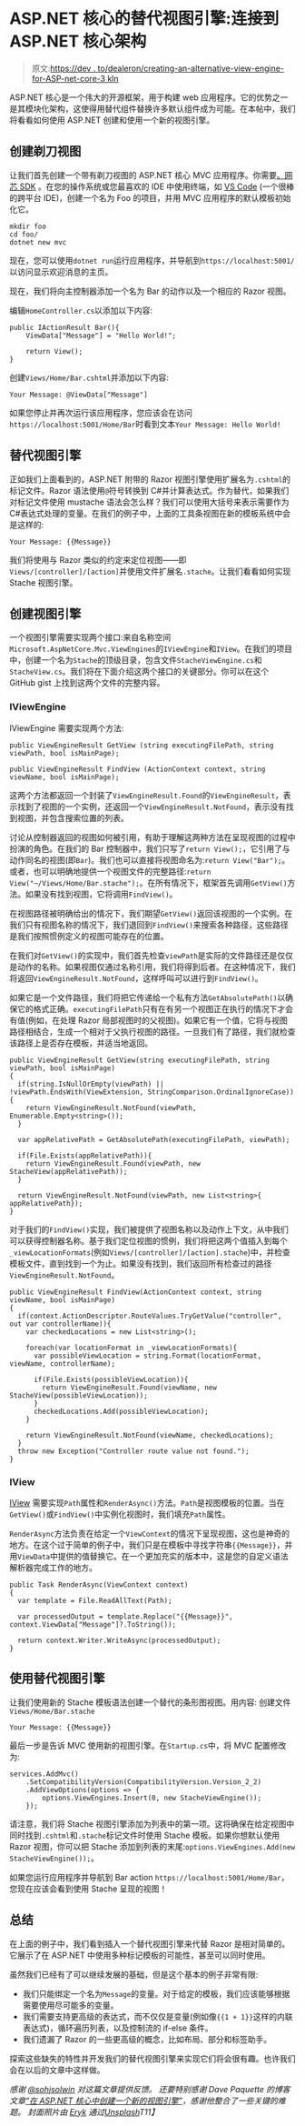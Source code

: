 # ASP.NET 核心的替代视图引擎:连接到 ASP.NET 核心架构

> 原文:[https://dev . to/dealeron/creating-an-alternative-view-engine-for-ASP-net-core-3 kln](https://dev.to/dealeron/creating-an-alternative-view-engine-for-asp-net-core-3kln)

ASP.NET 核心是一个伟大的开源框架，用于构建 web 应用程序。它的优势之一是其模块化架构，这使得用替代组件替换许多默认组件成为可能。在本帖中，我们将看看如何使用 ASP.NET 创建和使用一个新的视图引擎。

## [](#creating-a-razor-view)创建剃刀视图

让我们首先创建一个带有剃刀视图的 ASP.NET 核心 MVC 应用程序。你需要[。网芯 SDK](https://dotnet.microsoft.com/download) 。在您的操作系统或您最喜欢的 IDE 中使用终端，如 [VS Code](https://code.visualstudio.com/) (一个很棒的跨平台 IDE)，创建一个名为 Foo 的项目，并用 MVC 应用程序的默认模板初始化它。

```
mkdir foo
cd foo/
dotnet new mvc 
```

现在，您可以使用`dotnet run`运行应用程序，并导航到`https://localhost:5001/`以访问显示欢迎消息的主页。

现在，我们将向主控制器添加一个名为 Bar 的动作以及一个相应的 Razor 视图。

编辑`HomeController.cs`以添加以下内容:

```
public IActionResult Bar(){
    ViewData["Message"] = "Hello World!";

    return View();
} 
```

创建`Views/Home/Bar.cshtml`并添加以下内容:

```
Your Message: @ViewData["Message"] 
```

如果您停止并再次运行该应用程序，您应该会在访问`https://localhost:5001/Home/Bar`时看到文本`Your Message: Hello World!`

## [](#an-alternative-view-engine)替代视图引擎

正如我们上面看到的，ASP.NET 附带的 Razor 视图引擎使用扩展名为`.cshtml`的标记文件。Razor 语法使用`@`符号转换到 C#并计算表达式。作为替代，如果我们对标记文件使用 mustache 语法会怎么样？我们可以使用大括号来表示需要作为 C#表达式处理的变量。在我们的例子中，上面的工具条视图在新的模板系统中会是这样的:

```
Your Message: {{Message}} 
```

我们将使用与 Razor 类似的约定来定位视图——即`Views/[controller]/[action]`并使用文件扩展名`.stache`。让我们看看如何实现 Stache 视图引擎。

## [](#creating-a-view-engine)创建视图引擎

一个视图引擎需要实现两个接口:来自名称空间`Microsoft.AspNetCore.Mvc.ViewEngines`的`IViewEngine`和`IView`。在我们的项目中，创建一个名为`Stache`的顶级目录，包含文件`StacheViewEngine.cs`和`StacheView.cs`。我们将在下面介绍这两个接口的关键部分。你可以在这个 GitHub gist 上找到这两个文件的完整内容。

### [](#iviewengine)IViewEngine

IViewEngine 需要实现两个方法:

```
public ViewEngineResult GetView (string executingFilePath, string viewPath, bool isMainPage);

public ViewEngineResult FindView (ActionContext context, string viewName, bool isMainPage); 
```

这两个方法都返回一个封装了`ViewEngineResult.Found`的`ViewEngineResult`，表示找到了视图的一个实例，还返回一个`ViewEngineResult.NotFound`，表示没有找到视图，并包含搜索位置的列表。

讨论从控制器返回的视图如何被引用，有助于理解这两种方法在呈现视图的过程中扮演的角色。在我们的 Bar 控制器中，我们只写了`return View();`，它引用了与动作同名的视图(即`Bar`)。我们也可以直接将视图命名为:`return View("Bar");`。或者，也可以明确地提供一个视图文件的完整路径:`return View("~/Views/Home/Bar.stache");`。在所有情况下，框架首先调用`GetView()`方法。如果没有找到视图，它将调用`FindView()`。

在视图路径被明确给出的情况下，我们期望`GetView()`返回该视图的一个实例。在我们只有视图名称的情况下，我们退回到`FindView()`来搜索各种路径，这些路径是我们按照惯例定义的视图可能存在的位置。

在我们对`GetView()`的实现中，我们首先检查`viewPath`是实际的文件路径还是仅仅是动作的名称。如果视图仅通过名称引用，我们将得到后者。在这种情况下，我们将返回`ViewEngineResult.NotFound`，这样呼叫可以进行到`FindView()`。

如果它是一个文件路径，我们将把它传递给一个私有方法`GetAbsolutePath()`以确保它的格式正确。`executingFilePath`只有在有另一个视图正在执行的情况下才会有值(例如，在处理 Razor 局部视图时的父视图)。如果它有一个值，它将与视图路径相结合，生成一个相对于父执行视图的路径。一旦我们有了路径，我们就检查该路径上是否存在模板，并适当地返回。

```
public ViewEngineResult GetView(string executingFilePath, string viewPath, bool isMainPage)
{
  if(string.IsNullOrEmpty(viewPath) || !viewPath.EndsWith(ViewExtension, StringComparison.OrdinalIgnoreCase)){
    return ViewEngineResult.NotFound(viewPath, Enumerable.Empty<string>());  
  }

  var appRelativePath = GetAbsolutePath(executingFilePath, viewPath);

  if(File.Exists(appRelativePath)){
    return ViewEngineResult.Found(viewPath, new StacheView(appRelativePath));
  }

  return ViewEngineResult.NotFound(viewPath, new List<string>{ appRelativePath});
} 
```

对于我们的`FindView()`实现，我们被提供了视图名称以及动作上下文，从中我们可以获得控制器名称。基于我们定位视图的惯例，我们将把这两个值插入到每个`_viewLocationFormats`(例如`Views/[controller]/[action].stache`)中，并检查模板文件，直到找到一个为止。如果没有找到，我们返回所有检查过的路径`ViewEngineResult.NotFound`。

```
public ViewEngineResult FindView(ActionContext context, string viewName, bool isMainPage)
{
  if(context.ActionDescriptor.RouteValues.TryGetValue("controller", out var controllerName)){
    var checkedLocations = new List<string>();

    foreach(var locationFormat in _viewLocationFormats){
      var possibleViewLocation = string.Format(locationFormat, viewName, controllerName);

      if(File.Exists(possibleViewLocation)){
        return ViewEngineResult.Found(viewName, new StacheView(possibleViewLocation));
      }
      checkedLocations.Add(possibleViewLocation);
    }

    return ViewEngineResult.NotFound(viewName, checkedLocations);
  }
  throw new Exception("Controller route value not found.");
} 
```

### [](#iview)IView

[IView](https://docs.microsoft.com/en-us/dotnet/api/microsoft.aspnetcore.mvc.viewengines.iview?view=aspnetcore-2.2) 需要实现`Path`属性和`RenderAsync()`方法。`Path`是视图模板的位置。当在`GetView()`或`FindView()`中实例化视图时，我们填充`Path`属性。

`RenderAsync`方法负责在给定一个`ViewContext`的情况下呈现视图，这也是神奇的地方。在这个过于简单的例子中，我们只是在模板中寻找字符串`{{Message}}`，并用`ViewData`中提供的值替换它。在一个更加充实的版本中，这是您的自定义语法解析器完成工作的地方。

```
public Task RenderAsync(ViewContext context)
{
  var template = File.ReadAllText(Path);

  var processedOutput = template.Replace("{{Message}}", context.ViewData["Message"]?.ToString());

  return context.Writer.WriteAsync(processedOutput);
} 
```

## [](#using-the-alternative-view-engine)使用替代视图引擎

让我们使用新的 Stache 模板语法创建一个替代的条形图视图。用内容:
创建文件`Views/Home/Bar.stache`

```
Your Message: {{Message}} 
```

最后一步是告诉 MVC 使用新的视图引擎。在`Startup.cs`中，将 MVC 配置修改为:

```
services.AddMvc()
    .SetCompatibilityVersion(CompatibilityVersion.Version_2_2)
    .AddViewOptions(options => {
        options.ViewEngines.Insert(0, new StacheViewEngine());
    }); 
```

请注意，我们将 Stache 视图引擎添加为列表中的第一项。这将确保在给定视图中同时找到`.cshtml`和`.stache`标记文件时使用 Stache 模板。如果你想默认使用 Razor 视图，你可以把 Stache 添加到列表的末尾:`options.ViewEngines.Add(new StacheViewEngine());`。

如果您运行应用程序并导航到 Bar action `https://localhost:5001/Home/Bar`，您现在应该会看到使用 Stache 呈现的视图！

## [](#summary)总结

在上面的例子中，我们看到插入一个替代视图引擎来代替 Razor 是相对简单的。它展示了在 ASP.NET 中使用多种标记模板的可能性，甚至可以同时使用。

虽然我们已经有了可以继续发展的基础，但是这个基本的例子非常有限:

*   我们只能绑定一个名为`Message`的变量。对于给定的模板，我们应该能够根据需要使用尽可能多的变量。
*   我们需要支持更高级的表达式，而不仅仅是变量(例如像`{{1 + 1}}`这样的内联表达式)，循环遍历列表，以及控制流的 if-else 条件。
*   我们遗漏了 Razor 的一些更高级的概念，比如布局、部分和标签助手。

探索这些缺失的特性并开发我们的替代视图引擎来实现它们将会很有趣。也许我们会在以后的文章中这样做。

*感谢 [@sohjsolwin](https://dev.to/sohjsolwin) 对这篇文章提供反馈。
还要特别感谢 Dave Paquette 的博客文章[“在 ASP.NET 核心中创建一个新的视图引擎”](https://www.davepaquette.com/archive/2016/11/22/creating-a-new-view-engine-in-asp-net-core.aspx)，感谢他整合了一些关键的难题。
封面照片由 [Eryk](https://unsplash.com/@eryk10) 通过[Unsplash](https://unsplash.com/)T11】*